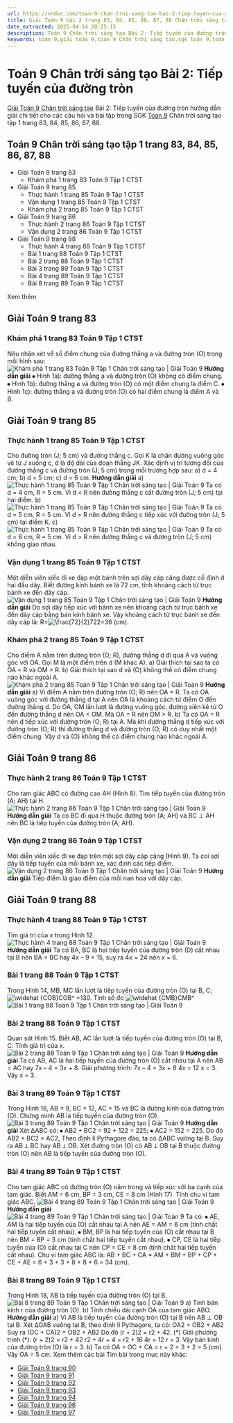 ```yaml
---
url: https://vndoc.com/toan-9-chan-troi-sang-tao-bai-2-tiep-tuyen-cua-duong-tron-321031
title: Giải Toán 9 bài 2 trang 83, 84, 85, 86, 87, 88 Chân trời sáng tạo
date_extracted: 2025-04-14 20:25:15
description: Toán 9 Chân trời sáng tạo Bài 2: Tiếp tuyến của đường tròn hướng dẫn giải chi tiết các câu hỏi và bài tập trong SGK Toán 9 CTST tập 1.
keywords: toán 9,giải toán 9,toán 9 Chân trời sáng tạo,sgk toán 9,toán lớp 9,toán lớp 9 Chân trời sáng tạo,sgk toán 9 Chân trời sáng tạo,toán 9 ctst,giải sgk toán 9 Chân trời sáng tạo,toán 9 Chân trời sáng tạo tập 1,giải bài tập toán 9 Chân trời sáng tạo,Tiếp tuyến của đường tròn,toán 9 Chân trời sáng tạo tập 1 trang 83,toán 9 Chân trời sáng tạo tập 1 trang 88,toán 9 Chân trời sáng tạo tập 1 trang 84,toán 9 Chân trời sáng tạo tập 1 trang 85
---
```


# Toán 9 Chân trời sáng tạo Bài 2: Tiếp tuyến của đường tròn
[Giải Toán 9 Chân trời sáng tạo](<https://vndoc.com/toan-9-chan-troi-sang-tao>) Bài 2: Tiếp tuyến của đường tròn hướng dẫn giải chi tiết cho các câu hỏi và bài tập trong SGK [Toán 9](<https://vndoc.com/toan-lop9>) Chân trời sáng tạo tập 1 trang 83, 84, 85, 86, 87, 88.
## Toán 9 Chân trời sáng tạo tập 1 trang 83, 84, 85, 86, 87, 88
  * Giải Toán 9 trang 83
    * Khám phá 1 trang 83 Toán 9 Tập 1 CTST
  * Giải Toán 9 trang 85
    * Thực hành 1 trang 85 Toán 9 Tập 1 CTST
    * Vận dụng 1 trang 85 Toán 9 Tập 1 CTST
    * Khám phá 2 trang 85 Toán 9 Tập 1 CTST
  * Giải Toán 9 trang 86
    * Thực hành 2 trang 86 Toán 9 Tập 1 CTST
    * Vận dụng 2 trang 86 Toán 9 Tập 1 CTST
  * Giải Toán 9 trang 88
    * Thực hành 4 trang 88 Toán 9 Tập 1 CTST
    * Bài 1 trang 88 Toán 9 Tập 1 CTST
    * Bài 2 trang 88 Toán 9 Tập 1 CTST
    * Bài 3 trang 89 Toán 9 Tập 1 CTST
    * Bài 4 trang 89 Toán 9 Tập 1 CTST
    * Bài 8 trang 89 Toán 9 Tập 1 CTST

Xem thêm
## **Giải Toán 9 trang 83**
### **Khám phá 1 trang 83 Toán 9 Tập 1 CTST**
Nêu nhận xét về số điểm chung của đường thẳng a và đường tròn \(O\) trong mỗi hình sau:
![Khám phá 1 trang 83 Toán 9 Tập 1 Chân trời sáng tạo | Giải Toán 9](https://i.vdoc.vn/data/image/2024/05/29/kham-pha-1-trang-83-toan-9-tap-1.png)
**Hướng dẫn giải**
⦁ Hình 1a\): đường thẳng a và đường tròn \(O\) không có điểm chung.
⦁ Hình 1b\): đường thẳng a và đường tròn \(O\) có một điểm chung là điểm C.
⦁ Hình 1c\): đường thẳng a và đường tròn \(O\) có hai điểm chung là điểm A và B.
## **Giải Toán 9 trang 85**
### **Thực hành 1 trang 85 Toán 9 Tập 1 CTST**
Cho đường tròn \(J; 5 cm\) và đường thẳng c. Gọi K là chân đường vuông góc vẽ từ J xuống c, d là độ dài của đoạn thẳng JK. Xác định vị trí tương đối của đường thẳng c và đường tròn \(J; 5 cm\) trong mỗi trường hợp sau:
a\) d = 4 cm;
b\) d = 5 cm;
c\) d = 6 cm.
**Hướng dẫn giải**
a\)
![Thực hành 1 trang 85 Toán 9 Tập 1 Chân trời sáng tạo | Giải Toán 9](https://i.vdoc.vn/data/image/2024/05/29/thuc-hanh-1-trang-85-toan-9-tap-1.png)
Ta có d = 4 cm, R = 5 cm.
Vì d < R nên đường thẳng c cắt đường tròn \(J; 5 cm\) tại hai điểm.
b\)
![Thực hành 1 trang 85 Toán 9 Tập 1 Chân trời sáng tạo | Giải Toán 9](https://i.vdoc.vn/data/image/2024/05/29/thuc-hanh-1-trang-85-toan-9-tap-1-a.png)
Ta có d = 5 cm, R = 5 cm.
Vì d = R nên đường thẳng c tiếp xúc với đường tròn \(J; 5 cm\) tại điểm K.
c\)
![Thực hành 1 trang 85 Toán 9 Tập 1 Chân trời sáng tạo | Giải Toán 9](https://i.vdoc.vn/data/image/2024/05/29/thuc-hanh-1-trang-85-toan-9-tap-1-1a.png)
Ta có d = 6 cm, R = 5 cm.
Vì d > R nên đường thẳng c và đường tròn \(J; 5 cm\) không giao nhau.
### **Vận dụng 1 trang 85 Toán 9 Tập 1 CTST**
Một diễn viên xiếc đi xe đạp một bánh trên sợi dây cáp căng được cố định ở hai đầu dây. Biết đường kính bánh xe là 72 cm, tính khoảng cách từ trục bánh xe đến dây cáp.
![Vận dụng 1 trang 85 Toán 9 Tập 1 Chân trời sáng tạo | Giải Toán 9](https://i.vdoc.vn/data/image/2024/05/29/van-dung-1-trang-85-toan-9-tap-1.png)
**Hướng dẫn giải**
Do sợi dây tiếp xúc với bánh xe nên khoảng cách từ trục bánh xe đến dây cáp bằng bán kính bánh xe.
Vậy khoảng cách từ trục bánh xe đến dây cáp là: R=![\\frac{72}{2}](https://i.vdoc.vn/data/image/blank.png)722=36 \(cm\).
### **Khám phá 2 trang 85 Toán 9 Tập 1 CTST**
Cho điểm A nằm trên đường tròn \(O; R\), đường thẳng d đi qua A và vuông góc với OA. Gọi M là một điểm trên d \(M khác A\).
a\) Giải thích tại sao ta có OA = R và OM > R.
b\) Giải thích tại sao d và \(O\) không thể có điểm chung nào khác ngoài A.
![Khám phá 2 trang 85 Toán 9 Tập 1 Chân trời sáng tạo | Giải Toán 9](https://i.vdoc.vn/data/image/2024/05/29/kham-pha-2-trang-85-toan-9-tap-1.png)
**Hướng dẫn giải**
a\) Vì điểm A nằm trên đường tròn \(O; R\) nên OA = R.
Ta có OA vuông góc với đường thẳng d tại A nên OA là khoảng cách từ điểm O đến đường thẳng d.
Do OA, OM lần lượt là đường vuông góc, đường xiên kẻ từ O đến đường thẳng d nên OA < OM.
Mà OA = R nên OM > R.
b\) Ta có OA = R nên d tiếp xúc với đường tròn \(O; R\) tại A.
Mà khi đường thẳng d tiếp xúc với đường tròn \(O; R\) thì đường thẳng d và đường tròn \(O; R\) có duy nhất một điểm chung.
Vậy d và \(O\) không thể có điểm chung nào khác ngoài A.
## **Giải Toán 9 trang 86**
### **Thực hành 2 trang 86 Toán 9 Tập 1 CTST**
Cho tam giác ABC có đường cao AH \(Hình 8\). Tìm tiếp tuyến của đường tròn \(A; AH\) tại H.
![Thực hành 2 trang 86 Toán 9 Tập 1 Chân trời sáng tạo | Giải Toán 9](https://i.vdoc.vn/data/image/2024/05/29/thuc-hanh-2-trang-86-toan-9-tap-1.png)
**Hướng dẫn giải**
Ta có BC đi qua H thuộc đường tròn \(A; AH\) và BC ⊥ AH nên BC là tiếp tuyến của đường tròn \(A; AH\).
### **Vận dụng 2 trang 86 Toán 9 Tập 1 CTST**
Một diễn viên xiếc đi xe đạp trên một sợi dây cáp căng \(Hình 9\). Ta coi sợi dây là tiếp tuyến của mỗi bánh xe, xác định các tiếp điểm.
![Vận dụng 2 trang 86 Toán 9 Tập 1 Chân trời sáng tạo | Giải Toán 9](https://i.vdoc.vn/data/image/2024/05/29/van-dung-2-trang-86-toan-9-tap-1.png)
**Hướng dẫn giải**
Tiếp điểm là giao điểm của mỗi nan hoa với dây cáp.
## **Giải Toán 9 trang 88**
### **Thực hành 4 trang 88 Toán 9 Tập 1 CTST**
Tìm giá trị của x trong Hình 12.
![Thực hành 4 trang 88 Toán 9 Tập 1 Chân trời sáng tạo | Giải Toán 9](https://i.vdoc.vn/data/image/2024/05/29/thuc-hanh-4-trang-88-toan-9-tap-1.png)
**Hướng dẫn giải**
Ta có BA, BC là hai tiếp tuyến của đường tròn \(D\) cắt nhau tại B nên BA = BC hay 4x – 9 = 15, suy ra 4x = 24 nên x = 6.
### **Bài 1 trang 88 Toán 9 Tập 1 CTST**
Trong Hình 14, MB, MC lần lượt là tiếp tuyến của đường tròn \(O\) tại B, C; ![\\widehat {COB}](https://i.vdoc.vn/data/image/blank.png)COB^ =130. Tính số đo ![\\widehat {CMB}](https://i.vdoc.vn/data/image/blank.png)CMB^
![Bài 1 trang 88 Toán 9 Tập 1 Chân trời sáng tạo | Giải Toán 9](https://i.vdoc.vn/data/image/2024/05/29/bai-1-trang-88-toan-lop-9-tap-1.png)
### **Bài 2 trang 88 Toán 9 Tập 1 CTST**
Quan sát Hình 15. Biết AB, AC lần lượt là tiếp tuyến của đường tròn \(O\) tại B, C. Tính giá trị của x.
![Bài 2 trang 88 Toán 9 Tập 1 Chân trời sáng tạo | Giải Toán 9](https://i.vdoc.vn/data/image/2024/05/29/bai-2-trang-88-toan-lop-9-tap-1.png)
**Hướng dẫn giải**
Ta có AB, AC là hai tiếp tuyến của đường tròn \(O\) cắt nhau tại A nên AB = AC hay 7x – 4 = 3x + 8.
Giải phương trình:
7x – 4 = 3x + 8
4x = 12
x = 3.
Vậy x = 3.
### **Bài 3 trang 89 Toán 9 Tập 1 CTST**
Trong Hình 16, AB = 9, BC = 12, AC = 15 và BC là đường kính của đường tròn \(O\). Chứng minh AB là tiếp tuyến của đường tròn \(O\).
![Bài 3 trang 89 Toán 9 Tập 1 Chân trời sáng tạo | Giải Toán 9](https://i.vdoc.vn/data/image/2024/05/29/bai-3-trang-89-toan-lop-9-tap-1.png)
**Hướng dẫn giải**
Xét ∆ABC có:
⦁ AB2 \+ BC2 = 92 \+ 122 = 225;
⦁ AC2 = 152 = 225.
Do đó AB2 \+ BC2 = AC2,
Theo định lí Pythagore đảo, ta có ∆ABC vuông tại B.
Suy ra AB ⊥ BC hay AB ⊥ OB.
Xét đường tròn \(O\) có AB ⊥ OB tại B thuộc đường tròn \(O\) nên AB là tiếp tuyến của đường tròn \(O\).
### **Bài 4 trang 89 Toán 9 Tập 1 CTST**
Cho tam giác ABC có đường tròn \(O\) nằm trong và tiếp xúc với ba cạnh của tam giác. Biết AM = 6 cm, BP = 3 cm, CE = 8 cm \(Hình 17\). Tính chu vi tam giác ABC.
![Bài 4 trang 89 Toán 9 Tập 1 Chân trời sáng tạo | Giải Toán 9](https://i.vdoc.vn/data/image/2024/05/29/bai-4-trang-89-toan-lop-9-tap-1.png)
**Hướng dẫn giải**
![Bài 4 trang 89 Toán 9 Tập 1 Chân trời sáng tạo | Giải Toán 9](https://i.vdoc.vn/data/image/2024/05/29/bai-4-trang-89-toan-lop-9-tap-1-a.png)
Ta có:
⦁ AE, AM là hai tiếp tuyến của \(O\) cắt nhau tại A nên AE = AM = 6 cm \(tính chất hai tiếp tuyến cắt nhau\).
⦁ BM, BP là hai tiếp tuyến của \(O\) cắt nhau tại B nên BM = BP = 3 cm \(tính chất hai tiếp tuyến cắt nhau\).
⦁ CP, CE là hai tiếp tuyến của \(O\) cắt nhau tại C nên CP = CE = 8 cm \(tính chất hai tiếp tuyến cắt nhau\).
Chu vi tam giác ABC là:
AB + BC + CA = AM + BM + BP + CP + CE + AE
= 6 + 3 + 3 + 8 + 8 + 6 = 34 \(cm\).
### **Bài 8 trang 89 Toán 9 Tập 1 CTST**
Trong Hình 18, AB là tiếp tuyến của đường tròn \(O\) tại B.
![Bài 8 trang 89 Toán 9 Tập 1 Chân trời sáng tạo | Giải Toán 9](https://i.vdoc.vn/data/image/2024/05/29/bai-8-trang-89-toan-lop-9-tap-1.png)
a\) Tính bán kính r của đường tròn \(O\).
b\) Tính chiều dài cạnh OA của tam giác ABO.
**Hướng dẫn giải**
a\) Vì AB là tiếp tuyến của đường tròn \(O\) tại B nên AB ⊥ OB tại B.
Xét ∆OAB vuông tại B, theo định lí Pythagore, ta có: OA2 = OB2 \+ AB2
Suy ra \(OC + CA\)2 = OB2 \+ AB2
Do đó \(r + 2\)2 = r2 \+ 42. \(\*\)
Giải phương trình \(\*\):
\(r + 2\)2 = r2 \+ 42
r2 \+ 4r + 4 = r2 \+ 16
4r = 12
r = 3.
Vậy bán kính của đường tròn \(O\) là r = 3.
b\) Ta có OA = OC + CA = r + 2 = 3 + 2 = 5 \(cm\).
Vậy OA = 5 cm.
Xem thêm các bài Tìm bài trong mục này khác:
  * [Giải Toán 9 trang 90](</giai-toan-9-trang-90-tap-1-chan-troi-sang-tao-325097>)
  * [Giải Toán 9 trang 91](</giai-toan-9-trang-91-tap-1-chan-troi-sang-tao-325104>)
  * [Giải Toán 9 trang 92](</giai-toan-9-trang-92-tap-1-chan-troi-sang-tao-325107>)
  * [Giải Toán 9 trang 93](</giai-toan-9-trang-93-tap-1-chan-troi-sang-tao-325114>)
  * [Giải Toán 9 trang 94](</giai-toan-9-trang-94-tap-1-chan-troi-sang-tao-325120>)
  * [Giải Toán 9 trang 96](</giai-toan-9-trang-96-tap-1-chan-troi-sang-tao-325126>)
  * [Giải Toán 9 trang 97](</giai-toan-9-trang-97-tap-1-chan-troi-sang-tao-325128>)

